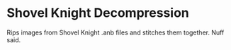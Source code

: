 Shovel Knight Decompression
======

Rips images from Shovel Knight .anb files and stitches them together. Nuff said.